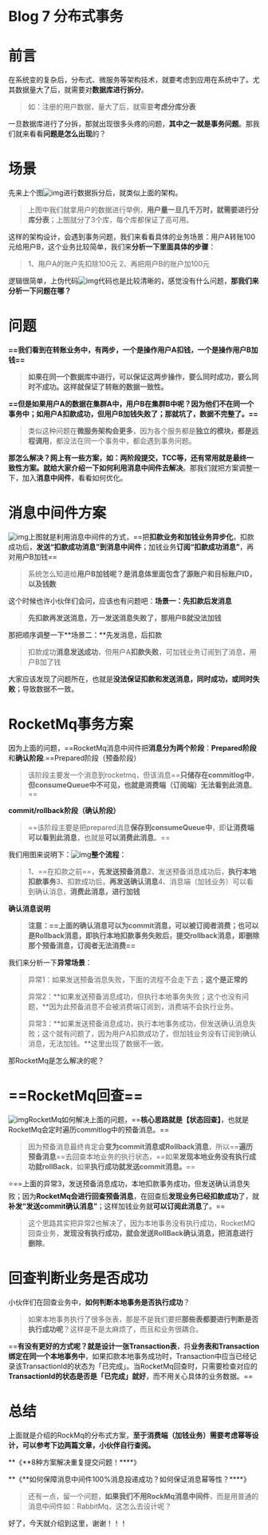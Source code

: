 # Blog 7 分布式事务

# **前言** 

在系统变的复杂后，分布式、微服务等架构技术，就要考虑到应用在系统中了。尤其数据量大了后，就需要对**数据库进行拆分**。

> 如：注册的用户数据，量大了后，就需要**考虑分库分表**

一旦数据库进行了分拆，那就出现很多头疼的问题，**其中之一就是事务问题**。那我们就来看看**问题是怎么出现**的？

# **场景**

先来上个图![img](https://mmbiz.qpic.cn/mmbiz_png/8GwA4HUQ6WiaZlEUyJm4icia23ly0WE3S4oCxib3Y5IxAnIpwNkr7UcTtdibRyYH6Tk0Q1uXka7wiaQyP3iaq7KN6RstA/640?wx_fmt=png&tp=webp&wxfrom=5&wx_lazy=1&wx_co=1)进行数据拆分后，就类似上面的架构。

> 上图中我们就拿用户的数据进行举例，**用户量一旦几千万时，就需要进行分库分表**；上图就分了3个库，每个库都保证了高可用。

这样的架构设计，会遇到事务问题，我们来看看具体的业务场景：用户A转账100元给用户B，这个业务比较简单，我们来**分析一下里面具体的步骤**：

> 1、用户A的账户先扣除100元 2、再把用户B的账户加100元

逻辑很简单，上伪代码![img](https://mmbiz.qpic.cn/mmbiz_png/8GwA4HUQ6WiaZlEUyJm4icia23ly0WE3S4oOGJQD8ibicfdx47kpTVLrjSCn0uiaHha5GqxAeSJgzbNfofrYUFslsc9A/640?wx_fmt=png&tp=webp&wxfrom=5&wx_lazy=1&wx_co=1)代码也是比较清晰的，感觉没有什么问题，**那我们来分析一下问题在哪？**

# **问题**

**==我们看到在转账业务中，有两步，一个是操作用户A扣钱，一个是操作用户B加钱==**

> **如果在同一个数据库中进行，可以保证这两步操作，要么同时成功，要么同时不成功。这样就保证了转账的数据一致性。**

**==但是如果用户A的数据在集群A中，用户B在集群B中呢？因为他们不在同一个事务中；如用户A扣款成功，但用户B加钱失败了；那就坑了，数据不完整了。==**

> 类似这种问题在**微服务架构会更多**，因为各个服务都是**独立的模块，都是远程调用**，都没法在同一个事务中，都会遇到事务问题。

**那怎么解决？**网上有一些方案，如：两阶段提交，TCC等，还有常用就是**最终一致性方案。**就给大家介绍一下如何利用**消息中间件去解决**。那我们就把方案调整一下，加入**消息中间件**，看看如何优化。

# **消息中间件方案**

![img](https://mmbiz.qpic.cn/mmbiz_png/8GwA4HUQ6WiaZlEUyJm4icia23ly0WE3S4oX7pIXhfZGniblmh6fNrkcd2rgicIiaqO8XPZ1O4GCqvXiaicz8aLut1MalQ/640?wx_fmt=png&tp=webp&wxfrom=5&wx_lazy=1&wx_co=1)上图就是利用消息中间件的方式，==把**扣款业务和加钱业务异步化**，扣款成功后，**发送“扣款成功消息”到消息中间件**；加钱业务**订阅“扣款成功消息”**，再对用户B加钱==

> 系统怎么知道给**用户B加钱呢？**是消息体里面**包含了源账户和目标账户ID，以及钱数**

这个时候也许小伙伴们会问，应该也有问题吧：**场景一：先扣款后发消息**

> **先扣款再发送消息，万一发送消息失败了，那用户B就没法加钱**

那把顺序调整一下**场景二：**先发消息，后扣款

> 扣款成功**消息发送成功**，但用户A**扣款失败**，可加钱业务订阅到了消息，用户B加了钱

大家应该发现了问题所在，也就是**没法保证扣款和发送消息，同时成功，或同时失败**；导致数据不一致。

# **RocketMq事务方案**

因为上面的问题，==RocketMq消息中间件把**消息分为两个阶段**：**Prepared阶段**和**确认阶段**.==Prepared阶段（预备阶段）

> 该阶段主要发一个消息到rocketmq，但该消息==**只储存在commitlog中**，**但consumeQueue中不可见，也就是消费端（订阅端）无法看到此消息**。==

**commit/rollback阶段（确认阶段）**

> ==该阶段主要是把prepared消息**保存到consumeQueue中**，即**让消费端可以看到此消息**，也就是**可以消费此消息**。==

我们用图来说明下：![img](https://mmbiz.qpic.cn/mmbiz_png/8GwA4HUQ6WiaZlEUyJm4icia23ly0WE3S4oicxEVwO6RRb0Ljnc39ctALuUQA36fXic7iaLQcpeoicrwVKAxdksG2zLPg/640?wx_fmt=png&tp=webp&wxfrom=5&wx_lazy=1&wx_co=1)**整个流程**：

> 1、==在扣款之前==，**先发送预备消息**2、发送预备消息成功后，**执行本地扣款事务**3、扣款成功后，**再发送确认消息**4、消息端（加钱业务）可以看到确认消息，**消费此消息，进行加钱**

**确认消息说明**

> **注意：==上面的确认消息可以为commit消息，可以被订阅者消费；也可以是Rollback消息，即执行本地扣款事务失败后，提交rollback消息，即删除那个预备消息，订阅者无法消费==**

我们来分析一下**异常场景**：

> 异常1：如果发送预备消息失败，下面的流程不会走下去；**这个是正常的**
>
> 异常2：**如果发送预备消息成功，但执行本地事务失败；这个也没有问题，**因为此预备消息不会被消费端订阅到，消费端不会执行业务。
>
> 异常3：**如果发送预备消息成功，执行本地事务成功，但发送确认消息失败；这个就有问题了，因为用户A扣款成功了，但加钱业务没有订阅到确认消息，无法加钱。**这里出现了数据不一致。

那RocketMq是怎么解决的呢？

# ==**RocketMq回查**==

![img](https://mmbiz.qpic.cn/mmbiz_png/8GwA4HUQ6WiaZlEUyJm4icia23ly0WE3S4o8QuCh4bnIbpuSKIAL5hhy74zdPj6r8dTVyjgw4NicRuOWW3MNaMF6XQ/640?wx_fmt=png&tp=webp&wxfrom=5&wx_lazy=1&wx_co=1)RocketMq如何解决上面的问题，==**核心思路就是【状态回查】**，也就是RocketMq会定时遍历commitlog中的预备消息。==

> 因为预备消息最终肯定会**变为commit消息或Rollback消息**，所以==**遍历预备消息**==去回查本地业务的执行状态，==如果**发现本地业务没有执行成功就rollBack**，如果**执行成功就发送commit消息。**==

⭐==上面的异常3，发送预备消息成功，本地扣款事务成功，但发送确认消息失败；因为**RocketMq会进行回查预备消息**，在回查后**发现业务已经扣款成功**了，就**补发“发送commit确认消息”**；这样加钱业务就**可以订阅此消息**了。==

> 这个思路其实把异常2也解决了，因为本地事务没有执行成功，RocketMQ回查业务，**发现没有执行成功，就会发送RollBack确认消息，把消息进行删除**。

# **回查判断业务是否成功**

小伙伴们在回查业务中，**如何判断本地事务是否执行成功**？

> 如果本地事务执行了很多张表，那是不是我们要把**那些表都要进行判断是否执行成功呢**？这样是不是太麻烦了，而且和业务很耦合。

==**有没有更好的方式呢？**就是**设计一张Transaction表**，将**业务表和Transaction绑定在同一个本地事务中**，如果扣款本地事务成功时，Transaction中应当已经记录该TransactionId的状态为「已完成」。当RocketMq回查时，只需要检查对应的**TransactionId的状态是否是「已完成」就好**，而不用关心具体的业务数据。==

# **总结**

上面就是介绍的RockMq的分布式方案，**至于消费端（加钱业务）需要考虑幂等设计，可以参考下边两篇文章，小伙伴自行查阅。**

**《**8种方案解决重复提交问题！****》

**《**如何保障消息中间件100%消息投递成功？如何保证消息幂等性？****》

> 还有一点，留一个问题，**如果我们不用RockMq消息中间件**，而是用普通的消息中间件如：RabbitMq，这怎么去设计呢？

好了，今天就介绍到这里，谢谢！！！